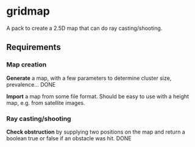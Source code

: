 # gridmap
A pack to create a 2.5D map that can do ray casting/shooting.

## Requirements

### Map creation

**Generate** a map, with a few parameters to determine cluster size,
prevalence... DONE

**Import** a map from some file format. Should be easy to use with a height map,
e.g. from satellite images.

### Ray casting/shooting

**Check obstruction** by supplying two positions on the map and return a boolean
true or false if an obstacle was hit. DONE

